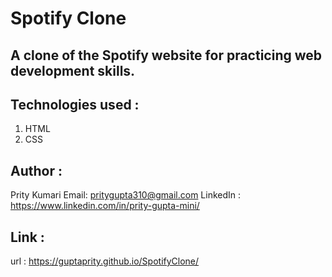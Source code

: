 # Spotify Clone

## A clone of the Spotify website for practicing web development skills.

## Technologies used :
   1. HTML
   2. CSS

## Author :
   Prity Kumari
   Email: pritygupta310@gmail.com
   LinkedIn : https://www.linkedin.com/in/prity-gupta-mini/

## Link :
   url : https://guptaprity.github.io/SpotifyClone/
